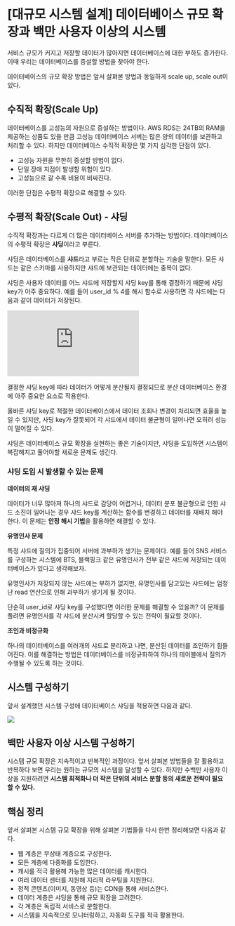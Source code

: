# [대규모 시스템 설계] 데이터베이스 규모 확장과 백만 사용자 이상의 시스템

서비스 규모가 커지고 저장할 데이터가 많아지면 데이터베이스에 대한 부하도 증가한다.
이때 우리는 데이터베이스를 증설할 방법을 찾아야 한다.

데이터베이스의 규모 확장 방법은 앞서 살펴본 방법과 동일하게 scale up, scale out이 있다.

## 수직적 확장(Scale Up)

데이터베이스를 고성능의 자원으로 증설하는 방법이다.
AWS RDS는 24TB의 RAM을 제공하는 상품도 있을 만큼 고성능 데이터베이스 서버는 많은 양의 데이터를 보관하고 처리할 수 있다.
하지만 데이터베이스 수직적 확장은 몇 가지 심각한 단점이 있다.

- 고성능 자원을 무한히 증설할 방법이 없다.
- 단일 장애 지점이 발생할 위험이 있다.
- 고성능으로 갈 수록 비용이 비싸진다.

이러한 단점은 수평적 확장으로 해결할 수 있다.

## 수평적 확장(Scale Out) - 샤딩

수직적 확장과는 다르게 더 많은 데이터베이스 서버를 추가하는 방법이다.
데이터베이스의 수평적 확장은 **샤딩**이라고 부른다.

샤딩은 데이터베이스를 **샤드**라고 부르는 작은 단위로 분할하는 기술을 말한다.
모든 샤드는 같은 스키마를 사용하지만 샤드에 보관되는 데이터에는 중복이 없다.

샤딩은 사용자 데이터를 어느 샤드에 저장할지 샤딩 key를 통해 결정하기 때문에 샤딩 key가 아주 중요하다.
예를 들어 user_id % 4를 해시 함수로 사용하면 각 샤드에는 다음과 같이 데이터가 저장된다.

![](https://github.com/pjhsk113/TIL/blob/main/%EB%8C%80%EA%B7%9C%EB%AA%A8%EC%8B%9C%EC%8A%A4%ED%85%9C%EC%84%A4%EA%B3%84/1.%20%EC%82%AC%EC%9A%A9%EC%9E%90%20%EC%88%98%EC%97%90%20%EB%94%B0%EB%A5%B8%20%EA%B7%9C%EB%AA%A8%20%ED%99%95%EC%9E%A5%EC%84%B1/%5B%EB%8C%80%EA%B7%9C%EB%AA%A8%20%EC%8B%9C%EC%8A%A4%ED%85%9C%20%EC%84%A4%EA%B3%84%5D%20%EB%8D%B0%EC%9D%B4%ED%84%B0%EC%84%BC%ED%84%B0%20%EA%B5%AC%EC%84%B1.md)

결정한 샤딩 key에 따라 데이터가 어떻게 분산될지 결정되므로 분산 데이터베이스 환경에 아주 중요한 요소로 작용한다.

올바른 샤딩 key로 적절한 데이터베이스에서 데이터 조회나 변경이 처리되면 효율을 높일 수 있지만, 사딩 key가 잘못되어 각 샤드에서 데이터 불균형이 일어나면 오히려 성능이 떨어질 수 있다.

샤딩은 데이터베이스 규모 확장을 실현하는 좋은 기술이지만, 샤딩을 도입하면 시스템이 복잡해지고 풀어야할 새로운 문제도 생긴다.

### 샤딩 도입 시 발생할 수 있는 문제

**데이터의 재 샤딩**

데이터가 너무 많아져 하나의 샤드로 감당이 어렵거나, 데이터 분포 불균형으로 인한 샤드 소진이 일어나는 경우 샤드 key를 계산하는 함수를 변경하고 데이터를 재배치 해야한다.
이 문제는 **안정 해시 기법**을 활용하면 해결할 수 있다.

**유명인사 문제**

특정 샤드에 질의가 집중되어 서버에 과부하가 생기는 문제이다.
예를 들어 SNS 서비스를 구성하는 시스템에 BTS, 블랙핑크 같은 유명인사가 전부 같은 샤드에 저장되는 데이터베이스가 있다고 생각해보자.

유명인사가 저장되지 않는 샤드에는 부하가 없지만, 유명인사를 담고있는 샤드에는 엄청난 read 연산으로 인해 과부하가 생기게 될 것이다.

단순히 user_id로 샤딩 key를 구성했다면 이러한 문제를 해결할 수 있을까?
이 문제를 풀려면 유명인사를 각 샤드에 분산시켜 할당할 수 있는 전략이 필요할 것이다.

**조인과 비정규화**

하나의 데이터베이스를 여러개의 샤드로 분리하고 나면, 분산된 데이터를 조인하기 힘들어진다.
이를 해결하는 방법은 데이터베이스를 비정규화하여 하나의 테이블에서 질의가 수행될 수 있도록 하는 것이다.

## 시스템 구성하기

앞서 설계했던 시스템 구성에 데이터베이스 샤딩을 적용하면 다음과 같다.

![](https://blog.kakaocdn.net/dn/cD2hpH/btrvMdU8dOG/w4ylmtyEsKom3cqy8jMy21/img.png)

## 백만 사용자 이상 시스템 구성하기

시스템 규모 확장은 지속적이고 반복적인 과정이다.
앞서 살펴본 방법들을 잘 활용하고 반복하다 보면 우리는 원하는 규모의 시스템을 달성할 수 있다.
하지만 수백만 사용자 이상을 지원하려면 **시스템 최적화나 더 작은 단위의 서비스 분할 등의 새로운 전략이 필요할 수 있다.**

## 핵심 정리

앞서 살펴본 시스템 규모 확장을 위해 살펴본 기법들을 다시 한번 정리해보면 다음과 같다.

- 웹 계층은 무상태 계층으로 구성한다.
- 모든 계층에 다중화를 도입한다.
- 캐시를 적극 활용해 가능한 많은 데이터를 캐시한다.
- 여러 데이터 센터를 지원해 지리적 라우팅을 지원한다.
- 정적 콘텐츠(이미지, 동영상 등)는 CDN을 통해 서비스한다.
- 데이터 계층은 샤딩을 통해 규모 확장을 고려한다.
- 각 계층은 독립적 서비스로 분할한다.
- 시스템을 지속적으로 모니터링하고, 자동화 도구를 적극 활용한다.